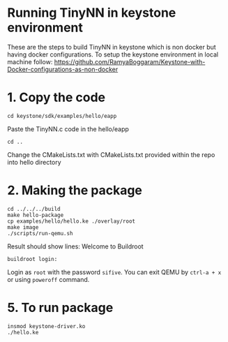 # Running TinyNN in keystone environment
These are the steps to build TinyNN in keystone which is non docker but having docker configurations. To setup the keystone environment in local machine follow: https://github.com/RamyaBoggaram/Keystone-with-Docker-configurations-as-non-docker


# 1. Copy the code
```
cd keystone/sdk/examples/hello/eapp
```
Paste the TinyNN.c code in the hello/eapp
```
cd ..
```
Change the CMakeLists.txt with CMakeLists.txt provided within the repo into hello directory 
# 2. Making the package
```
cd ../../../build
make hello-package
cp examples/hello/hello.ke ./overlay/root
make image
./scripts/run-qemu.sh
```
Result should show lines:
Welcome to Buildroot
```
buildroot login:
```
Login as `root` with the password `sifive`.
You can exit QEMU by `ctrl-a + x` or using `poweroff` command.
# 5. To run package
```
insmod keystone-driver.ko
./hello.ke
```
